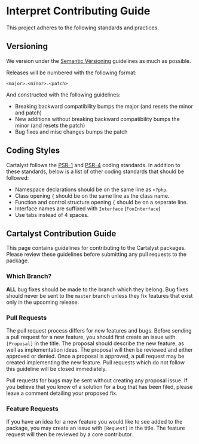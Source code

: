# Interpret Contributing Guide

This project adheres to the following standards and practices.

## Versioning

We version under the [Semantic Versioning](http://semver.org/) guidelines as much as possible.

Releases will be numbered with the following format:

`<major>.<minor>.<patch>`

And constructed with the following guidelines:

* Breaking backward compatibility bumps the major (and resets the minor and patch)
* New additions without breaking backward compatibility bumps the minor (and resets the patch)
* Bug fixes and misc changes bumps the patch

## Coding Styles

Cartalyst follows the [PSR-1](https://github.com/php-fig/fig-standards/blob/master/accepted/PSR-1-basic-coding-standard.md) and [PSR-4](https://github.com/php-fig/fig-standards/blob/master/accepted/PSR-4-autoloader.md) coding standards. In addition to these standards, below is a list of other coding standards that should be followed:

- Namespace declarations should be on the same line as `<?php`.
- Class opening `{` should be on the same line as the class name.
- Function and control structure opening `{` should be on a separate line.
- Interface names are suffixed with `Interface` (`FooInterface`)
- Use tabs instead of 4 spaces.

## Cartalyst Contribution Guide

This page contains guidelines for contributing to the Cartalyst packages. Please review these guidelines before submitting any pull requests to the package.

### Which Branch?

**ALL** bug fixes should be made to the branch which they belong. Bug fixes should never be sent to the `master` branch unless they fix features that exist only in the upcoming release.

### Pull Requests

The pull request process differs for new features and bugs. Before sending a pull request for a new feature, you should first create an issue with `[Proposal]` in the title. The proposal should describe the new feature, as well as implementation ideas. The proposal will then be reviewed and either approved or denied. Once a proposal is approved, a pull request may be created implementing the new feature. Pull requests which do not follow this guideline will be closed immediately.

Pull requests for bugs may be sent without creating any proposal issue. If you believe that you know of a solution for a bug that has been filed, please leave a comment detailing your proposed fix.

### Feature Requests

If you have an idea for a new feature you would like to see added to the package, you may create an issue with `[Request]` in the title. The feature request will then be reviewed by a core contributor.
